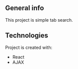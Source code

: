 ## General info
This project is simple tab search.
	
## Technologies
Project is created with:
* React
* AJAX


